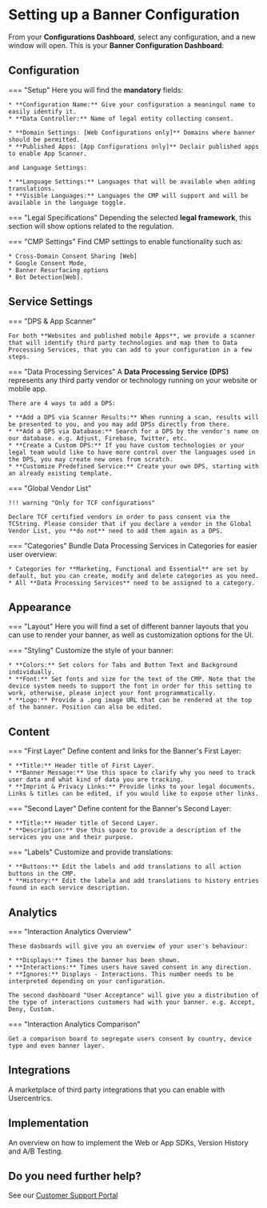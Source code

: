 # Setting up a Banner Configuration

From your **Configurations Dashboard**, select any configuration, and a new window will open. This is your **Banner Configuration Dashboard**:

## Configuration

=== "Setup"
    Here you will find the **mandatory** fields:

    * **Configuration Name:** Give your configuration a meaningul name to easily identify it.
    * **Data Controller:** Name of legal entity collecting consent. 

    * **Domain Settings: [Web Configurations only]** Domains where banner should be permitted.
    * **Published Apps: [App Configurations only]** Declair published apps to enable App Scanner.
    
    and Language Settings:
    
    * **Language Settings:** Languages that will be available when adding translations. 
    * **Visible Languages:** Languages the CMP will support and will be available in the language toggle.

=== "Legal Specifications"
    Depending the selected **legal framework**, this section will show options related to the regulation.

=== "CMP Settings"
    Find CMP settings to enable functionality such as: 

    * Cross-Domain Consent Sharing [Web]
    * Google Consent Mode, 
    * Banner Resurfacing options
    * Bot Detection[Web].

## Service Settings

=== "DPS & App Scanner"
    
    For both **Websites and published mobile Apps**, we provide a scanner that will identify third party technologies and map them to Data Processing Services, that you can add to your configuration in a few steps.

=== "Data Processing Services"
    A **Data Processing Service (DPS)** represents any third party vendor or technology running on your website or mobile app. 

    There are 4 ways to add a DPS:

    * **Add a DPS via Scanner Results:** When running a scan, results will be presented to you, and you may add DPSs directly from there.
    * **Add a DPS via Database:** Search for a DPS by the vendor's name on our database. e.g. Adjust, Firebase, Twitter, etc.
    * **Create a Custom DPS:** If you have custom technologies or your legal team would like to have more control over the languages used in the DPS, you may create new ones from scratch.
    * **Customize Predefined Service:** Create your own DPS, starting with an already existing template.

=== "Global Vendor List"

    !!! warning "Only for TCF configurations"

    Declare TCF certified vendors in order to pass consent via the TCString. Please consider that if you declare a vendor in the Global Vendor List, you **do not** need to add them again as a DPS.

=== "Categories"
    Bundle Data Processing Services in Categories for easier user overview:

    * Categories for **Marketing, Functional and Essential** are set by default, but you can create, modify and delete categories as you need.
    * All **Data Processing Services** need to be assigned to a category.

## Appearance

=== "Layout"
    Here you will find a set of different banner layouts that you can use to render your banner, as well as customization options for the UI.

=== "Styling"
    Customize the style of your banner:

    * **Colors:** Set colors for Tabs and Button Text and Background individually.
    * **Font:** Set fonts and size for the text of the CMP. Note that the device system needs to support the font in order for this setting to work, otherwise, please inject your font programmatically.
    * **Logo:** Provide a .png image URL that can be rendered at the top of the banner. Position can also be edited.

## Content
=== "First Layer"
    Define content and links for the Banner's First Layer:

    * **Title:** Header title of First Layer.
    * **Banner Message:** Use this space to clarify why you need to track user data and what kind of data you are tracking. 
    * **Imprint & Privacy Links:** Provide links to your legal documents. Links & titles can be edited, if you would like to expose other links. 

=== "Second Layer"
    Define content for the Banner's Second Layer:

    * **Title:** Header title of Second Layer.
    * **Description:** Use this space to provide a description of the services you use and their purpose. 

=== "Labels"
    Customize and provide translations:
    
    * **Buttons:** Edit the labels and add translations to all action buttons in the CMP.
    * **History:** Edit the labela and add translations to history entries found in each service description.

## Analytics
=== "Interaction Analytics Overview"

    These dasboards will give you an overview of your user's behaviour:

    * **Displays:** Times the banner has been shown.
    * **Interactions:** Times users have saved consent in any direction.
    * **Ignores:** Displays - Interactions. This number needs to be interpreted depending on your configuration.

    The second dashboard "User Acceptance" will give you a distribution of the type of interactions customers had with your banner. e.g. Accept, Deny, Custom.

=== "Interaction Analytics Comparison"

    Get a comparison board to segregate users consent by country, device type and even banner layer.

## Integrations

A marketplace of third party integrations that you can enable with Usercentrics.

## Implementation

An overview on how to implement the Web or App SDKs, Version History and A/B Testing.


## Do you need further help?
See our [Customer Support Portal](https://usercentricssupport.zendesk.com/hc/)
